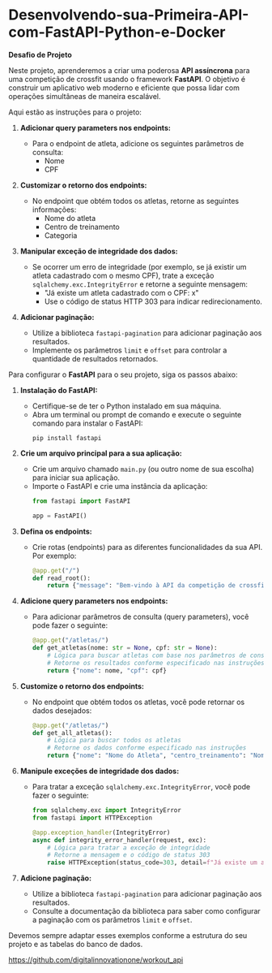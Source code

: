 # Desenvolvendo-sua-Primeira-API-com-FastAPI-Python-e-Docker
**Desafio de Projeto**

Neste projeto, aprenderemos a criar uma poderosa **API assíncrona** para uma competição de crossfit usando o framework **FastAPI**. O objetivo é construir um aplicativo web moderno e eficiente que possa lidar com operações simultâneas de maneira escalável.

Aqui estão as instruções para o projeto:

1. **Adicionar query parameters nos endpoints:**
    - Para o endpoint de atleta, adicione os seguintes parâmetros de consulta:
        - Nome
        - CPF

2. **Customizar o retorno dos endpoints:**
    - No endpoint que obtém todos os atletas, retorne as seguintes informações:
        - Nome do atleta
        - Centro de treinamento
        - Categoria

3. **Manipular exceção de integridade dos dados:**
    - Se ocorrer um erro de integridade (por exemplo, se já existir um atleta cadastrado com o mesmo CPF), trate a exceção `sqlalchemy.exc.IntegrityError` e retorne a seguinte mensagem:
        - "Já existe um atleta cadastrado com o CPF: x"
        - Use o código de status HTTP 303 para indicar redirecionamento.

4. **Adicionar paginação:**
    - Utilize a biblioteca `fastapi-pagination` para adicionar paginação aos resultados.
    - Implemente os parâmetros `limit` e `offset` para controlar a quantidade de resultados retornados.

Para configurar o **FastAPI** para o seu projeto, siga os passos abaixo:

1. **Instalação do FastAPI:**
    - Certifique-se de ter o Python instalado em sua máquina.
    - Abra um terminal ou prompt de comando e execute o seguinte comando para instalar o FastAPI:
        ```
        pip install fastapi
        ```

2. **Crie um arquivo principal para a sua aplicação:**
    - Crie um arquivo chamado `main.py` (ou outro nome de sua escolha) para iniciar sua aplicação.
    - Importe o FastAPI e crie uma instância da aplicação:
        ```python
        from fastapi import FastAPI

        app = FastAPI()
        ```

3. **Defina os endpoints:**
    - Crie rotas (endpoints) para as diferentes funcionalidades da sua API. Por exemplo:
        ```python
        @app.get("/")
        def read_root():
            return {"message": "Bem-vindo à API da competição de crossfit!"}
        ```

4. **Adicione query parameters nos endpoints:**
    - Para adicionar parâmetros de consulta (query parameters), você pode fazer o seguinte:
        ```python
        @app.get("/atletas/")
        def get_atletas(nome: str = None, cpf: str = None):
            # Lógica para buscar atletas com base nos parâmetros de consulta
            # Retorne os resultados conforme especificado nas instruções
            return {"nome": nome, "cpf": cpf}
        ```

5. **Customize o retorno dos endpoints:**
    - No endpoint que obtém todos os atletas, você pode retornar os dados desejados:
        ```python
        @app.get("/atletas/")
        def get_all_atletas():
            # Lógica para buscar todos os atletas
            # Retorne os dados conforme especificado nas instruções
            return {"nome": "Nome do Atleta", "centro_treinamento": "Nome do Centro", "categoria": "Categoria"}
        ```

6. **Manipule exceções de integridade dos dados:**
    - Para tratar a exceção `sqlalchemy.exc.IntegrityError`, você pode fazer o seguinte:
        ```python
        from sqlalchemy.exc import IntegrityError
        from fastapi import HTTPException

        @app.exception_handler(IntegrityError)
        async def integrity_error_handler(request, exc):
            # Lógica para tratar a exceção de integridade
            # Retorne a mensagem e o código de status 303
            raise HTTPException(status_code=303, detail=f"Já existe um atleta cadastrado com o CPF: {exc.params['cpf']}")
        ```

7. **Adicione paginação:**
    - Utilize a biblioteca `fastapi-pagination` para adicionar paginação aos resultados.
    - Consulte a documentação da biblioteca para saber como configurar a paginação com os parâmetros `limit` e `offset`.

Devemos sempre adaptar esses exemplos conforme a estrutura do seu projeto e as tabelas do banco de dados.

https://github.com/digitalinnovationone/workout_api
